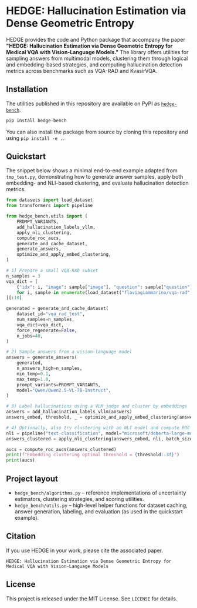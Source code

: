 # HEDGE: Hallucination Estimation via Dense Geometric Entropy

HEDGE provides the code and Python package that accompany the paper **"HEDGE: Hallucination Estimation via Dense Geometric Entropy for Medical VQA with Vision-Language Models."** The library offers utilities for sampling answers from multimodal models, clustering them through logical and embedding-based strategies, and computing hallucination detection metrics across benchmarks such as VQA-RAD and KvasirVQA.

## Installation

The utilities published in this repository are available on PyPI as [`hedge-bench`](https://pypi.org/project/hedge-bench/).

```bash
pip install hedge-bench
```

You can also install the package from source by cloning this repository and using `pip install -e .`.

## Quickstart

The snippet below shows a minimal end-to-end example adapted from `tmp_test.py`, demonstrating how to generate answer samples, apply both embedding- and NLI-based clustering, and evaluate hallucination detection metrics.

```python
from datasets import load_dataset
from transformers import pipeline

from hedge_bench.utils import (
    PROMPT_VARIANTS,
    add_hallucination_labels_vllm,
    apply_nli_clustering,
    compute_roc_aucs,
    generate_and_cache_dataset,
    generate_answers,
    optimize_and_apply_embed_clustering,
)

# 1) Prepare a small VQA-RAD subset
n_samples = 3
vqa_dict = [
    {"idx": i, "image": sample["image"], "question": sample["question"], "answer": sample["answer"]}
    for i, sample in enumerate(load_dataset("flaviagiammarino/vqa-rad", split="test"))
][:10]

generated = generate_and_cache_dataset(
    dataset_id="vqa_rad_test",
    num_samples=n_samples,
    vqa_dict=vqa_dict,
    force_regenerate=False,
    n_jobs=40,
)

# 2) Sample answers from a vision-language model
answers = generate_answers(
    generated,
    n_answers_high=n_samples,
    min_temp=0.1,
    max_temp=1.0,
    prompt_variants=PROMPT_VARIANTS,
    model="Qwen/Qwen2.5-VL-7B-Instruct",
)

# 3) Label hallucinations using a VLM judge and cluster by embeddings
answers = add_hallucination_labels_vllm(answers)
answers_embed, threshold, _ = optimize_and_apply_embed_clustering(answers)

# 4) Optionally, also try clustering with an NLI model and compute ROC AUCs
nli = pipeline("text-classification", model="microsoft/deberta-large-mnli", top_k=None, truncation=True)
answers_clustered = apply_nli_clustering(answers_embed, nli, batch_size=768)

aucs = compute_roc_aucs(answers_clustered)
print(f"Embedding clustering optimal threshold = {threshold:.3f}")
print(aucs)
```

## Project layout

- `hedge_bench/algorithms.py` – reference implementations of uncertainty estimators, clustering strategies, and scoring utilities.
- `hedge_bench/utils.py` – high-level helper functions for dataset caching, answer generation, labeling, and evaluation (as used in the quickstart example).

## Citation

If you use HEDGE in your work, please cite the associated paper.

```
HEDGE: Hallucination Estimation via Dense Geometric Entropy for Medical VQA with Vision-Language Models
```

## License

This project is released under the MIT License. See `LICENSE` for details.
